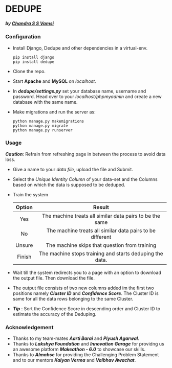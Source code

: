 # DEDUPE
##### by [Chandra S S Vamsi](https://in.linkedin.com/in/ucssv)


### Configuration
- Install Django, Dedupe and other dependencies in a virtual-env.

  ```
  pip install django
  pip install dedupe
  ```
  
- Clone the repo.
- Start **Apache** and **MySQL** on _localhost_.
- In **_dedupe/settings.py_** set your database name, username and password. Head over to your _localhost/phpmyadmin_ and create a new database with the same name.
- Make migrations and run the server as:

  ```
  python manage.py makemigrations
  python manage.py migrate
  python manage.py runserver
  ```
  
### Usage
  **_Caution_**: Refrain from refreshing page in between the process to avoid data loss.
- Give a name to your _data file_, upload the file and Submit.
- Select the _Unique Identity Column_ of your data-set and the Columns based on which the data is supposed to be deduped.
- Train the system

  | Option   | Result   |
  | :--------: | :--------: |
  | Yes      | The machine treats all similar data pairs to be the same  |
  | No       | The machine treats all similar data pairs to be different |
  | Unsure   | The machine skips that question from training             |
  | Finish   | The machine stops training and starts deduping the data.  |
  
- Wait till the system redirects you to a page with an option to download the output file. Then download the file.
- The output file consists of two new columns added im the first two positions namely **_Cluster ID_** and **_Confidence Score_**. The Cluster ID is same for all the data rows belonging to the same Cluster.
- **_Tip_** : Sort the Confidence Score in descending order and Cluster ID to estimate the accuracy of the Deduping.

### Acknowledgement
- Thanks to my team-mates **_Aarti Barai_** and **_Piyush Agarwal_**.
- Thanks to **_Lakshya Foundation_** and **_Innovation Garage_** for providng us an awesome platform **_Makeathon - 6.0_**  to showcase our skills.
- Thanks to **_Almabse_** for providing the Challenging Problem Statement and to our mentors **_Kalyan Verma_** and **_Vaibhav Awachat_**.

